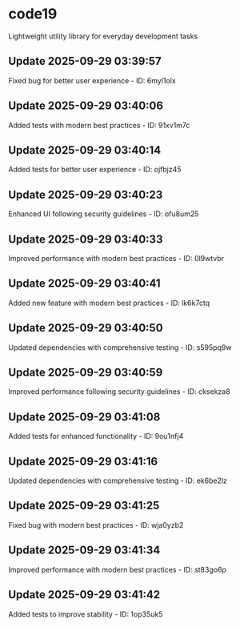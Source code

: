 # code19
Lightweight utility library for everyday development tasks

## Update 2025-09-29 03:39:57
Fixed bug for better user experience - ID: 6myl1olx


## Update 2025-09-29 03:40:06
Added tests with modern best practices - ID: 91xv1m7c


## Update 2025-09-29 03:40:14
Added tests for better user experience - ID: ojfbjz45


## Update 2025-09-29 03:40:23
Enhanced UI following security guidelines - ID: ofu8um25


## Update 2025-09-29 03:40:33
Improved performance with modern best practices - ID: 0l9wtvbr


## Update 2025-09-29 03:40:41
Added new feature with modern best practices - ID: lk6k7ctq


## Update 2025-09-29 03:40:50
Updated dependencies with comprehensive testing - ID: s595pq9w


## Update 2025-09-29 03:40:59
Improved performance following security guidelines - ID: cksekza8


## Update 2025-09-29 03:41:08
Added tests for enhanced functionality - ID: 9ou1nfj4


## Update 2025-09-29 03:41:16
Updated dependencies with comprehensive testing - ID: ek6be2lz


## Update 2025-09-29 03:41:25
Fixed bug with modern best practices - ID: wja0yzb2


## Update 2025-09-29 03:41:34
Improved performance with modern best practices - ID: st83go6p


## Update 2025-09-29 03:41:42
Added tests to improve stability - ID: 1op35uk5

